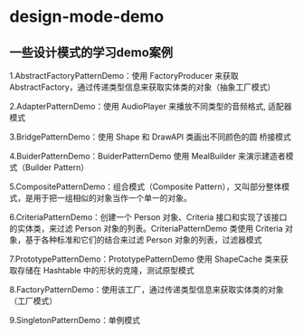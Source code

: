 # design-mode-demo
一些设计模式的学习demo案例
--------------------------------
1.AbstractFactoryPatternDemo：使用 FactoryProducer 来获取 AbstractFactory，通过传递类型信息来获取实体类的对象（抽象工厂模式）

2.AdapterPatternDemo：使用 AudioPlayer 来播放不同类型的音频格式, 适配器模式

3.BridgePatternDemo：使用 Shape 和 DrawAPI 类画出不同颜色的圆  桥接模式

4.BuiderPatternDemo：BuiderPatternDemo 使用 MealBuilder 来演示建造者模式（Builder Pattern）

5.CompositePatternDemo：组合模式（Composite Pattern），又叫部分整体模式，是用于把一组相似的对象当作一个单一的对象。

6.CriteriaPatternDemo：创建一个 Person 对象、Criteria 接口和实现了该接口的实体类，来过滤 Person 对象的列表。CriteriaPatternDemo 类使用 Criteria 对象，基于各种标准和它们的结合来过滤 Person 对象的列表，过滤器模式

7.PrototypePatternDemo：PrototypePatternDemo 使用 ShapeCache 类来获取存储在 Hashtable 中的形状的克隆，测试原型模式

8.FactoryPatternDemo：使用该工厂，通过传递类型信息来获取实体类的对象（工厂模式）

9.SingletonPatternDemo：单例模式
